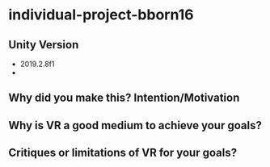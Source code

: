 # individual-project-bborn16

## Unity Version

* 2019.2.8f1
* 

## Why did you make this? Intention/Motivation



## Why is VR a good medium to achieve your goals?



## Critiques or limitations of VR for your goals?

